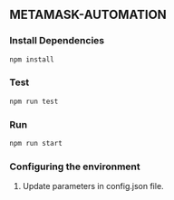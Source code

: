 ## METAMASK-AUTOMATION

### Install Dependencies

```bash
npm install
```
### Test

```bash
npm run test
```

### Run

```bash
npm run start
```

### Configuring the environment 

1. Update parameters in config.json file.